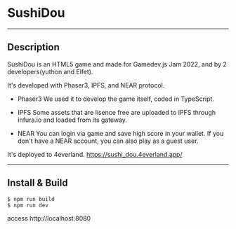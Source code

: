 # SushiDou
---
## Description
SushiDou is an HTML5 game and made for Gamedev.js Jam 2022, and by 2 developers(yuthon and Elfet).

It's developed with Phaser3, IPFS, and NEAR protocol.

- Phaser3
 We used it to develop the game itself, coded in TypeScript.
 
- IPFS
 Some assets that are lisence free are uploaded to IPFS through infura.io and loaded from its gateway.
 
- NEAR
You can login via game and save high score in your wallet. If you don't have a NEAR account, you can also play as a guest user.

It's deployed to 4everland.
https://sushi_dou.4everland.app/

---
## Install & Build
```
$ npm run build
$ npm run dev
```
access http://localhost:8080


